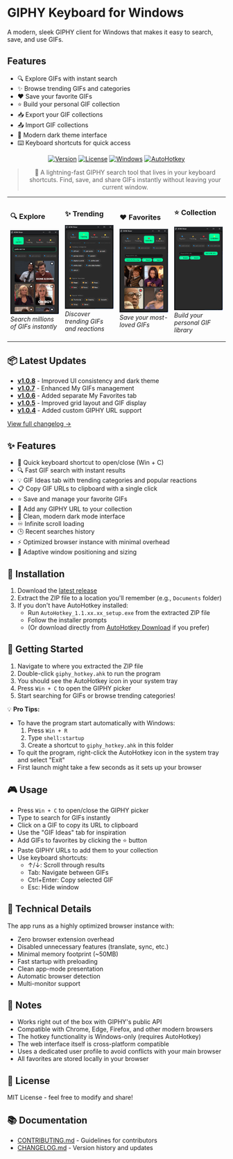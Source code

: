 # GIPHY Keyboard for Windows

A modern, sleek GIPHY client for Windows that makes it easy to search, save, and use GIFs.

## Features
- 🔍 Explore GIFs with instant search
- ✨ Browse trending GIFs and categories
- ❤️ Save your favorite GIFs
- ⭐ Build your personal GIF collection
- 📥 Export your GIF collections
- 📤 Import GIF collections
- 🎨 Modern dark theme interface
- ⌨️ Keyboard shortcuts for quick access

<div align="center">

[![Version](https://img.shields.io/badge/version-1.0.8-blue.svg)](https://github.com/JWCow/GIPHYKEYBOARD-for-Windows/releases)
[![License](https://img.shields.io/badge/license-MIT-green.svg)](LICENSE)
[![Windows](https://img.shields.io/badge/platform-Windows-lightgrey.svg)](https://github.com/JWCow/GIPHYKEYBOARD-for-Windows)
[![AutoHotkey](https://img.shields.io/badge/AutoHotkey-1.1-red.svg)](https://www.autohotkey.com/)

> 🚀 A lightning-fast GIPHY search tool that lives in your keyboard shortcuts. Find, save, and share GIFs instantly without leaving your current window.

<table>
<tr>
<td width="25%">

### 🔍 Explore
![Explore Tab](screenshots/explore.png)
*Search millions of GIFs instantly*

</td>
<td width="25%">

### ✨ Trending
![Trending Tab](screenshots/trending.png)
*Discover trending GIFs and reactions*

</td>
<td width="25%">

### ❤️ Favorites
![Favorites Tab](screenshots/favorites.png)
*Save your most-loved GIFs*

</td>
<td width="25%">

### ⭐ Collection
![Collection Tab](screenshots/collection.png)
*Build your personal GIF library*

</td>
</tr>
</table>

</div>

## 📦 Latest Updates

- **[v1.0.8](https://github.com/JWCow/GIPHYKEYBOARD-for-Windows/releases/tag/v1.0.8)** - Improved UI consistency and dark theme
- **[v1.0.7](https://github.com/JWCow/GIPHYKEYBOARD-for-Windows/releases/tag/v1.0.7)** - Enhanced My GIFs management
- **[v1.0.6](https://github.com/JWCow/GIPHYKEYBOARD-for-Windows/releases/tag/v1.0.6)** - Added separate My Favorites tab
- **[v1.0.5](https://github.com/JWCow/GIPHYKEYBOARD-for-Windows/releases/tag/v1.0.5)** - Improved grid layout and GIF display
- **[v1.0.4](https://github.com/JWCow/GIPHYKEYBOARD-for-Windows/releases/tag/v1.0.4)** - Added custom GIPHY URL support

[View full changelog →](CHANGELOG.md)

## ✨ Features

* 🎯 Quick keyboard shortcut to open/close (Win + C)
* 🔍 Fast GIF search with instant results
* 💡 GIF Ideas tab with trending categories and popular reactions
* 📋 Copy GIF URLs to clipboard with a single click
* ⭐ Save and manage your favorite GIFs
* 🔗 Add any GIPHY URL to your collection
* 🌙 Clean, modern dark mode interface
* ♾️ Infinite scroll loading
* 🕒 Recent searches history
* ⚡ Optimized browser instance with minimal overhead
* 🎨 Adaptive window positioning and sizing

## 🚀 Installation

1. Download the [latest release](https://github.com/JWCow/GIPHYKEYBOARD-for-Windows/releases/latest)
2. Extract the ZIP file to a location you'll remember (e.g., `Documents` folder)
3. If you don't have AutoHotkey installed:
   - Run `AutoHotkey_1.1.xx.xx_setup.exe` from the extracted ZIP file
   - Follow the installer prompts
   - (Or download directly from [AutoHotkey Download](https://www.autohotkey.com/download/) if you prefer)

## 🎯 Getting Started

1. Navigate to where you extracted the ZIP file
2. Double-click `giphy_hotkey.ahk` to run the program
3. You should see the AutoHotkey icon in your system tray
4. Press `Win + C` to open the GIPHY picker
5. Start searching for GIFs or browse trending categories!

💡 **Pro Tips:**
- To have the program start automatically with Windows:
  1. Press `Win + R`
  2. Type `shell:startup`
  3. Create a shortcut to `giphy_hotkey.ahk` in this folder
- To quit the program, right-click the AutoHotkey icon in the system tray and select "Exit"
- First launch might take a few seconds as it sets up your browser

## 🎮 Usage

* Press `Win + C` to open/close the GIPHY picker
* Type to search for GIFs instantly
* Click on a GIF to copy its URL to clipboard
* Use the "GIF Ideas" tab for inspiration
* Add GIFs to favorites by clicking the ⭐ button
* Paste GIPHY URLs to add them to your collection
* Use keyboard shortcuts:
  * ↑/↓: Scroll through results
  * Tab: Navigate between GIFs
  * Ctrl+Enter: Copy selected GIF
  * Esc: Hide window

## 📝️ Technical Details

The app runs as a highly optimized browser instance with:
* Zero browser extension overhead
* Disabled unnecessary features (translate, sync, etc.)
* Minimal memory footprint (~50MB)
* Fast startup with preloading
* Clean app-mode presentation
* Automatic browser detection
* Multi-monitor support

## 📝 Notes

* Works right out of the box with GIPHY's public API
* Compatible with Chrome, Edge, Firefox, and other modern browsers
* The hotkey functionality is Windows-only (requires AutoHotkey)
* The web interface itself is cross-platform compatible
* Uses a dedicated user profile to avoid conflicts with your main browser
* All favorites are stored locally in your browser

## 📜 License

MIT License - feel free to modify and share!

## 📚 Documentation

* [CONTRIBUTING.md](CONTRIBUTING.md) - Guidelines for contributors
* [CHANGELOG.md](CHANGELOG.md) - Version history and updates
